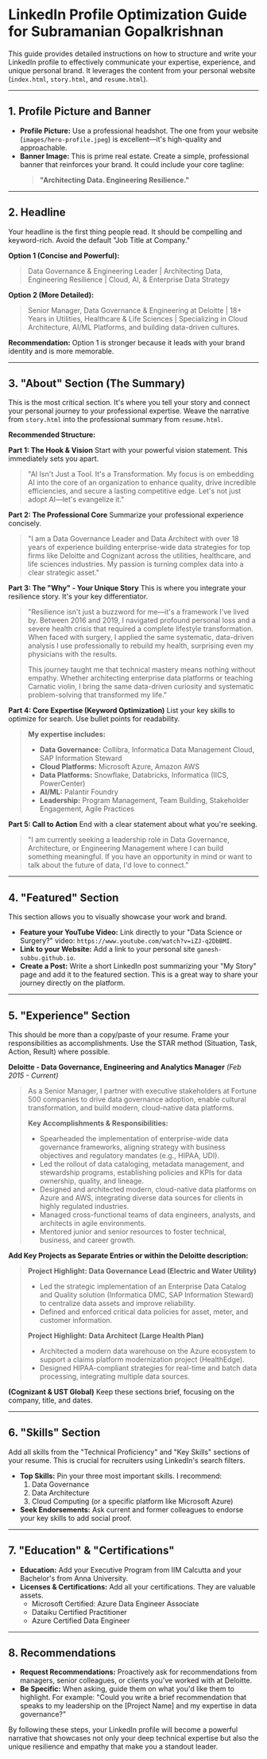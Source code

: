 # LinkedIn Profile Optimization Guide for Subramanian Gopalkrishnan

This guide provides detailed instructions on how to structure and write your LinkedIn profile to effectively communicate your expertise, experience, and unique personal brand. It leverages the content from your personal website (`index.html`, `story.html`, and `resume.html`).

---

## 1. Profile Picture and Banner

*   **Profile Picture:** Use a professional headshot. The one from your website (`images/hero-profile.jpeg`) is excellent—it's high-quality and approachable.
*   **Banner Image:** This is prime real estate. Create a simple, professional banner that reinforces your brand. It could include your core tagline:
    > **"Architecting Data. Engineering Resilience."**

---

## 2. Headline

Your headline is the first thing people read. It should be compelling and keyword-rich. Avoid the default "Job Title at Company."

**Option 1 (Concise and Powerful):**
> Data Governance & Engineering Leader | Architecting Data, Engineering Resilience | Cloud, AI, & Enterprise Data Strategy

**Option 2 (More Detailed):**
> Senior Manager, Data Governance & Engineering at Deloitte | 18+ Years in Utilities, Healthcare & Life Sciences | Specializing in Cloud Architecture, AI/ML Platforms, and building data-driven cultures.

**Recommendation:** Option 1 is stronger because it leads with your brand identity and is more memorable.

---

## 3. "About" Section (The Summary)

This is the most critical section. It's where you tell your story and connect your personal journey to your professional expertise. Weave the narrative from `story.html` into the professional summary from `resume.html`.

**Recommended Structure:**

**Part 1: The Hook & Vision**
Start with your powerful vision statement. This immediately sets you apart.

> "AI Isn't Just a Tool. It's a Transformation. My focus is on embedding AI into the core of an organization to enhance quality, drive incredible efficiencies, and secure a lasting competitive edge. Let's not just adopt AI—let's evangelize it."

**Part 2: The Professional Core**
Summarize your professional experience concisely.

> "I am a Data Governance Leader and Data Architect with over 18 years of experience building enterprise-wide data strategies for top firms like Deloitte and Cognizant across the utilities, healthcare, and life sciences industries. My passion is turning complex data into a clear strategic asset."

**Part 3: The "Why" - Your Unique Story**
This is where you integrate your resilience story. It's your key differentiator.

> "Resilience isn't just a buzzword for me—it's a framework I've lived by. Between 2016 and 2019, I navigated profound personal loss and a severe health crisis that required a complete lifestyle transformation. When faced with surgery, I applied the same systematic, data-driven analysis I use professionally to rebuild my health, surprising even my physicians with the results.
>
> This journey taught me that technical mastery means nothing without empathy. Whether architecting enterprise data platforms or teaching Carnatic violin, I bring the same data-driven curiosity and systematic problem-solving that transformed my life."

**Part 4: Core Expertise (Keyword Optimization)**
List your key skills to optimize for search. Use bullet points for readability.

> **My expertise includes:**
>
> *   **Data Governance:** Collibra, Informatica Data Management Cloud, SAP Information Steward
> *   **Cloud Platforms:** Microsoft Azure, Amazon AWS
> *   **Data Platforms:** Snowflake, Databricks, Informatica (IICS, PowerCenter)
> *   **AI/ML:** Palantir Foundry
> *   **Leadership:** Program Management, Team Building, Stakeholder Engagement, Agile Practices

**Part 5: Call to Action**
End with a clear statement about what you're seeking.

> "I am currently seeking a leadership role in Data Governance, Architecture, or Engineering Management where I can build something meaningful. If you have an opportunity in mind or want to talk about the future of data, I'd love to connect."

---

## 4. "Featured" Section

This section allows you to visually showcase your work and brand.

*   **Feature your YouTube Video:** Link directly to your "Data Science or Surgery?" video: `https://www.youtube.com/watch?v=iZJ-q2DbBMI`.
*   **Link to your Website:** Add a link to your personal site `ganesh-subbu.github.io`.
*   **Create a Post:** Write a short LinkedIn post summarizing your "My Story" page and add it to the featured section. This is a great way to share your journey directly on the platform.

---

## 5. "Experience" Section

This should be more than a copy/paste of your resume. Frame your responsibilities as accomplishments. Use the STAR method (Situation, Task, Action, Result) where possible.

**Deloitte - Data Governance, Engineering and Analytics Manager**
*(Feb 2015 - Current)*

> As a Senior Manager, I partner with executive stakeholders at Fortune 500 companies to drive data governance adoption, enable cultural transformation, and build modern, cloud-native data platforms.
>
> **Key Accomplishments & Responsibilities:**
>
> *   Spearheaded the implementation of enterprise-wide data governance frameworks, aligning strategy with business objectives and regulatory mandates (e.g., HIPAA, UDI).
> *   Led the rollout of data cataloging, metadata management, and stewardship programs, establishing policies and KPIs for data ownership, quality, and lineage.
> *   Designed and architected modern, cloud-native data platforms on Azure and AWS, integrating diverse data sources for clients in highly regulated industries.
> *   Managed cross-functional teams of data engineers, analysts, and architects in agile environments.
> *   Mentored junior and senior resources to foster technical, business, and career growth.

**Add Key Projects as Separate Entries or within the Deloitte description:**

> **Project Highlight: Data Governance Lead (Electric and Water Utility)**
> *   Led the strategic implementation of an Enterprise Data Catalog and Quality solution (Informatica DMC, SAP Information Steward) to centralize data assets and improve reliability.
> *   Defined and enforced critical data policies for asset, meter, and customer information.
>
> **Project Highlight: Data Architect (Large Health Plan)**
> *   Architected a modern data warehouse on the Azure ecosystem to support a claims platform modernization project (HealthEdge).
> *   Designed HIPAA-compliant strategies for real-time and batch data processing, integrating multiple data sources.

**(Cognizant & UST Global)**
Keep these sections brief, focusing on the company, title, and dates.

---

## 6. "Skills" Section

Add all skills from the "Technical Proficiency" and "Key Skills" sections of your resume. This is crucial for recruiters using LinkedIn's search filters.

*   **Top Skills:** Pin your three most important skills. I recommend:
    1.  Data Governance
    2.  Data Architecture
    3.  Cloud Computing (or a specific platform like Microsoft Azure)
*   **Seek Endorsements:** Ask current and former colleagues to endorse your key skills to add social proof.

---

## 7. "Education" & "Certifications"

*   **Education:** Add your Executive Program from IIM Calcutta and your Bachelor's from Anna University.
*   **Licenses & Certifications:** Add all your certifications. They are valuable assets.
    *   Microsoft Certified: Azure Data Engineer Associate
    *   Dataiku Certified Practitioner
    *   Azure Certified Data Engineer

---

## 8. Recommendations

*   **Request Recommendations:** Proactively ask for recommendations from managers, senior colleagues, or clients you've worked with at Deloitte.
*   **Be Specific:** When asking, guide them on what you'd like them to highlight. For example: "Could you write a brief recommendation that speaks to my leadership on the [Project Name] and my expertise in data governance?"

By following these steps, your LinkedIn profile will become a powerful narrative that showcases not only your deep technical expertise but also the unique resilience and empathy that make you a standout leader. 